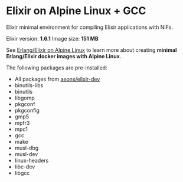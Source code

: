 Elixir on Alpine Linux + GCC
=====

Elixir minimal environment for compiling Elixir applications with NIFs.

Elixir version: **1.6.1**
Image size: **151 MB**

See [Erlang/Elixir on Alpine Linux](https://github.com/msaraiva/alpine-erlang) to learn more about creating **minimal Erlang/Elixir docker images with Alpine Linux**.

The following packages are pre-installed:

- All packages from [aeons/elixir-dev](https://registry.hub.docker.com/u/aeons/elixir-dev/)
- binutils-libs
- binutils
- libgomp
- pkgconf
- pkgconfig
- gmp5
- mpfr3
- mpc1
- gcc
- make
- musl-dbg
- musl-dev
- linux-headers
- libc-dev
- libgcc
